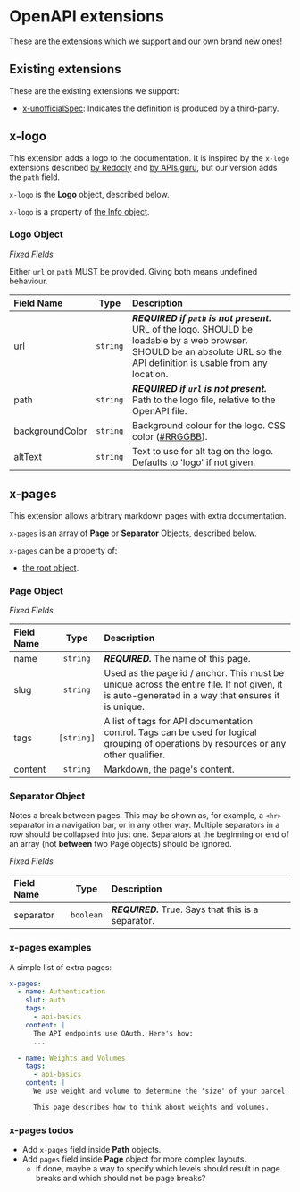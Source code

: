 # OpenAPI extensions

These are the extensions which we support and our own brand new ones!


## Existing extensions

These are the existing extensions we support:

- [x-unofficialSpec](https://github.com/APIs-guru/openapi-directory/wiki/specification-extensions#x-unofficialspec): Indicates the definition is produced by a third-party.


## x-logo

This extension adds a logo to the documentation. It is inspired by the `x-logo` extensions described [by Redocly](https://github.com/Redocly/redoc/blob/main/docs/redoc-vendor-extensions.md#x-logo) and [by APIs.guru](https://github.com/APIs-guru/openapi-directory/wiki/specification-extensions#x-logo), but our version adds the `path` field.

`x-logo` is the **Logo** object, described below.

`x-logo` is a property of [the Info object](https://spec.openapis.org/oas/v3.1.0#info-object).

### Logo Object

_Fixed Fields_

Either `url` or `path` MUST be provided. Giving both means undefined behaviour.

| Field Name | Type | Description |
| :-- | :-: | :-- |
| url | `string` | **_REQUIRED if `path` is not present._** URL of the logo. SHOULD be loadable by a web browser. SHOULD be an absolute URL so the API definition is usable from any location. |
| path | `string` | **_REQUIRED if `url` is not present._** Path to the logo file, relative to the OpenAPI file. |
| backgroundColor | `string` | Background colour for the logo. CSS color ([#RRGGBB](https://en.wikipedia.org/wiki/Web_colors#Hex_triplet)). |
| altText | `string` | Text to use for alt tag on the logo. Defaults to 'logo' if not given. |


## x-pages

This extension allows arbitrary markdown pages with extra documentation.

`x-pages` is an array of **Page** or **Separator** Objects, described below.

`x-pages` can be a property of:

- [the root object](https://spec.openapis.org/oas/v3.1.0#openapi-object).

### Page Object

_Fixed Fields_

| Field Name | Type | Description |
| :-- | :-: | :-- |
| name | `string` | **_REQUIRED._** The name of this page. |
| slug | `string` | Used as the page id / anchor. This must be unique across the entire file. If not given, it is auto-generated in a way that ensures it is unique. |
| tags | `[string]` | A list of tags for API documentation control. Tags can be used for logical grouping of operations by resources or any other qualifier. |
| content | `string` | Markdown, the page's content. |

### Separator Object

Notes a break between pages. This may be shown as, for example, a `<hr>` separator in a navigation bar, or in any other way. Multiple separators in a row should be collapsed into just one. Separators at the beginning or end of an array (not **between** two Page objects) should be ignored.

_Fixed Fields_

| Field Name | Type | Description |
| :-- | :-: | :-- |
| separator | `boolean` | **_REQUIRED._** True. Says that this is a separator. |

### x-pages examples

A simple list of extra pages:

```yaml
x-pages:
  - name: Authentication
    slut: auth
    tags:
      - api-basics
    content: |
      The API endpoints use OAuth. Here's how:
      ...

  - name: Weights and Volumes
    tags:
      - api-basics
    content: |
      We use weight and volume to determine the 'size' of your parcel.

      This page describes how to think about weights and volumes.
```

### x-pages todos

- Add `x-pages` field inside **Path** objects.
- Add `pages` field inside **Page** object for more complex layouts.
  - if done, maybe a way to specify which levels should result in page breaks and which should not be page breaks?

